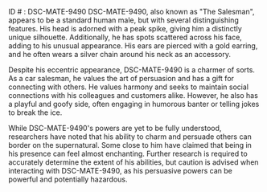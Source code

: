 ID # : DSC-MATE-9490
DSC-MATE-9490, also known as "The Salesman", appears to be a standard human male, but with several distinguishing features. His head is adorned with a peak spike, giving him a distinctly unique silhouette. Additionally, he has spots scattered across his face, adding to his unusual appearance. His ears are pierced with a gold earring, and he often wears a silver chain around his neck as an accessory.

Despite his eccentric appearance, DSC-MATE-9490 is a charmer of sorts. As a car salesman, he values the art of persuasion and has a gift for connecting with others. He values harmony and seeks to maintain social connections with his colleagues and customers alike. However, he also has a playful and goofy side, often engaging in humorous banter or telling jokes to break the ice.

While DSC-MATE-9490's powers are yet to be fully understood, researchers have noted that his ability to charm and persuade others can border on the supernatural. Some close to him have claimed that being in his presence can feel almost enchanting. Further research is required to accurately determine the extent of his abilities, but caution is advised when interacting with DSC-MATE-9490, as his persuasive powers can be powerful and potentially hazardous.